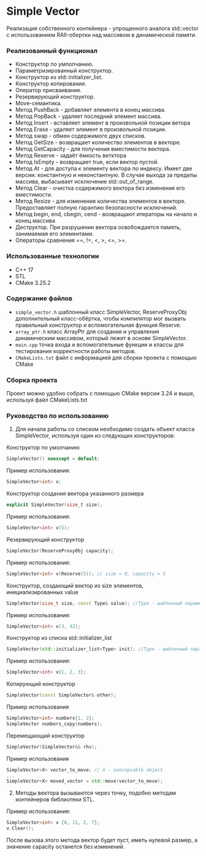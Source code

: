 # Simple Vector
Реализация собственного контейнера - упрощенного аналога std::vector с использованием RAII-обертки над массивом в динамической памяти.

### Реализованный функционал
- Конструктор по умполчанию.
- Параметризированный конструктор.
- Конструктор из std::initializer_list.
- Конструктор копирования.
- Оператор присваивания.
- Резервирующий конструктор.
- Move-семантика.
- Метод PushBack - добавляет элемента в конец массива.
- Метод PopBack - удаляет последний элемент массива.
- Метод Insert - вставляет элемент в произвольной позиции ветора
- Метод Erase - удаляет элемент в произвольной позиции.
- Метод swap - обмен содержимого двух списков.
- Метод GetSize - возвращает количество элементов в векторе.
- Метод GetCapacity - для получения вместимости вектора.
- Метод Reserve - задаёт ёмкость ветктора
- Метод IsEmpty - возвращает true, если вектор пустой.
- Метод At - для доступа к элементу вектора по индексу. Имеет две версии: константную и неконстантную. В случае выхода за пределы массива, выбасывает исключение std::out_of_range.
- Метод Clear - очистка содержимого вектора без изменения его вместимости.
- Метод Resize - для изменения количества элементов в векторе. Предоставляет полную гарантию безопасности исключений.
- Метод begin, end, cbegin, cend - возвращают итераторы на начало и конец массива
- Деструктор. При разрушении вектора освобождается память, занимаемая его элементами.
- Операторы сравнения ==, !=, <, >, <=, >=.

### Использованные технологии
- C++ 17
- STL
- CMake 3.25.2

### Содержание файлов
- `simple_vector.h` шаблонный класс SimpleVector, ReserveProxyObj дополнительный класс-обёртка, чтобы компилятор мог вызвать правильный конструктор и вспомогательная функция Reserve.
- `array_ptr.h` класс ArrayPtr для создания и управления динамическим массивом, который лежит в основе SimpleVector.
- `main.cpp` точка входа и вспомогательные функции и классы для тестирования корректности работы методов.
- `CMakeLists.txt` файл с информацией для сборки проекта с помощью CMake

### Сборка проекта
Проект можно удобно собрать с помощью CMake версии 3.24 и выше, используя файл CMakeLists.txt

### Руководство по использованию
1. Для начала работы со списком необходимо создать объект класса SimpleVector, используя один из следующих конструкторов:

Конструктор по умолчанию
```C++
SimpleVector() noexcept = default;
```
Пример использования:
```C++
SimpleVector<int> v;
```
Конструктор создания вектора указанного размера
```C++
explicit SimpleVector(size_t size);
```
Пример использования:
```C++
SimpleVector<int> v(5);
```
Резервирующий конструктор
```C++
SimpleVector(ReserveProxyObj capacity);
```
Пример использования:
```C++
SimpleVector<int> v(Reserve(5)); // size = 0, capacity = 5
```
Конструктор, создающий вектор из size элементов, инициализированных value
```C++
SimpleVector(size_t size, const Type& value); //Type - шаблонный параметр
```
Пример использования:
```C++
SimpleVector<int> v(3, 42);
```
Конструктор из списка std::initializer_list
```C++
SimpleVector(std::initializer_list<Type> init); //Type - шаблонный параметр
```
Пример использования:
```C++
SimpleVector<int> v{1, 2, 3};
```
Копирующий конструктор
```C++
SimpleVector(const SimpleVector& other);
```
Пример использования
```C++
SimpleVector<int> numbers{1, 2};
SimpleVector numbers_copy(numbers);
```
Перемещающий конструктор
```C++
SimpleVector(SimpleVector&& rhs);
```
Пример использования
```C++
SimpleVector<X> vector_to_move; // X - noncopiable object
... 
SimpleVector<X> moved_vector = std::move(vector_to_move);
```

2. Методы вектора вызываются через точку, подобно методам контейнеров библиотеки STL.

Пример использования:
```C++
SimpleVector<int> v {8, 11, 2, 7};
v.Clear(); 
```
После вызова этого метода вектор будет пуст, иметь нулевой размер, а значение capacity останется без изменений.
